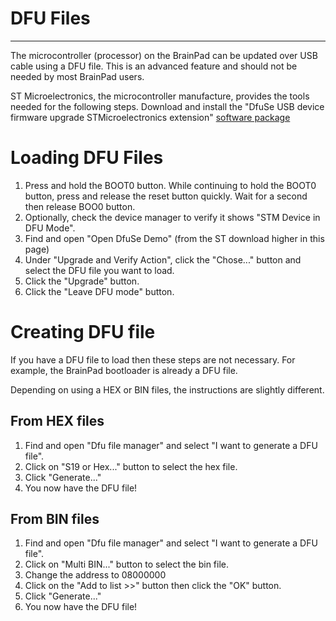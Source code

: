 # DFU Files
---
The microcontroller (processor) on the BrainPad can be updated over USB cable using a DFU file. This is an advanced feature and should not be needed by most BrainPad users.

ST Microelectronics, the microcontroller manufacture, provides the tools needed for the following steps. Download and install the "DfuSe USB device firmware upgrade STMicroelectronics extension" [software package](http://www.st.com/en/development-tools/stsw-stm32080.html)

# Loading DFU Files
1. Press and hold the BOOT0 button. While continuing to hold the BOOT0 button, press and release the reset button quickly. Wait for a second then release BOO0 button.
2. Optionally, check the device manager to verify it shows "STM Device in DFU Mode".
3. Find and open "Open DfuSe Demo" (from the ST download higher in this page)
4. Under "Upgrade and Verify Action", click the "Chose..." button and select the DFU file you want to load.
5. Click the "Upgrade" button.
6. Click the "Leave DFU mode" button.

# Creating DFU file
If you have a DFU file to load then these steps are not necessary. For example, the BrainPad bootloader is already a DFU file.

Depending on using a HEX or BIN files, the instructions are slightly different.

## From HEX files
1. Find and open "Dfu file manager" and select "I want to generate a DFU file".
2. Click on "S19 or Hex..." button to select the hex file.
3. Click "Generate..."
4. You now have the DFU file!

## From BIN files
1. Find and open "Dfu file manager" and select "I want to generate a DFU file".
2. Click on "Multi BIN..." button to select the bin file.
3. Change the address to 08000000
4. Click on the "Add to list >>" button then click the "OK" button.
5. Click "Generate..."
6. You now have the DFU file!
